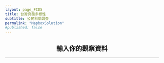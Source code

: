 ```yaml
---
layout: page_FCDS
title: 台灣真菌多樣性
subtitle: 公民科學調查
permalink: "MapboxSolution"
#published: false
---
```

<h2 style="text-align: center;">輸入你的觀察資料</h2>
<hr>
<div style="text-align:center;">
  <object data="https://script.google.com/macros/s/AKfycbxkVvOlbshfF4kn4494M-59xsWayvv4Up-Dt5yPmW8FS7BzYAfxBCSW7B1IcbN3HLJm/exec" width="100%" height="900" >
  </object>
</div>

